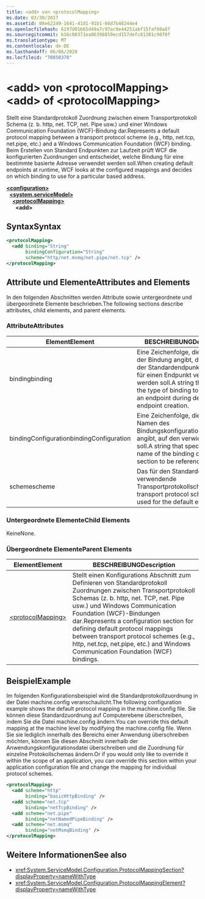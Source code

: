 ```yaml
---
title: <add> von <protocolMapping>
ms.date: 03/30/2017
ms.assetid: 08e62249-1641-41d1-91b1-66d7b46244e4
ms.openlocfilehash: 6197d01665d49a7c97ac9e44251abf15faf80a8f
ms.sourcegitcommit: b16c00371ea06398859ecd157defc81301c9070f
ms.translationtype: MT
ms.contentlocale: de-DE
ms.lasthandoff: 06/06/2020
ms.locfileid: "70850378"
---
```

# <a name="add-of-protocolmapping"></a><span data-ttu-id="9e7c6-102">\<add> von \<protocolMapping></span><span class="sxs-lookup"><span data-stu-id="9e7c6-102">\<add> of \<protocolMapping></span></span>
<span data-ttu-id="9e7c6-103">Stellt eine Standardprotokoll Zuordnung zwischen einem Transportprotokoll Schema (z. b. http, net. TCP, net. Pipe usw.) und einer Windows Communication Foundation (WCF)-Bindung dar.</span><span class="sxs-lookup"><span data-stu-id="9e7c6-103">Represents a default protocol mapping between a transport protocol scheme (e.g., http, net.tcp, net.pipe, etc.) and a Windows Communication Foundation (WCF) binding.</span></span> <span data-ttu-id="9e7c6-104">Beim Erstellen von Standard Endpunkten zur Laufzeit prüft WCF die konfigurierten Zuordnungen und entscheidet, welche Bindung für eine bestimmte basierte Adresse verwendet werden soll.</span><span class="sxs-lookup"><span data-stu-id="9e7c6-104">When creating default endpoints at runtime, WCF looks at the configured mappings and decides on which binding to use for a particular based address.</span></span>  
  
[**\<configuration>**](../configuration-element.md)\
&nbsp;&nbsp;[**\<system.serviceModel>**](system-servicemodel.md)\
&nbsp;&nbsp;&nbsp;&nbsp;[**\<protocolMapping>**](protocolmapping.md)\
&nbsp;&nbsp;&nbsp;&nbsp;&nbsp;&nbsp;**\<add>**  
  
## <a name="syntax"></a><span data-ttu-id="9e7c6-105">Syntax</span><span class="sxs-lookup"><span data-stu-id="9e7c6-105">Syntax</span></span>  
  
```xml  
<protocolMapping>
  <add binding="String"
       bindingConfiguration="String"
       scheme="http/net.msmq/net.pipe/net.tcp" />
</protocolMapping>
```  
  
## <a name="attributes-and-elements"></a><span data-ttu-id="9e7c6-106">Attribute und Elemente</span><span class="sxs-lookup"><span data-stu-id="9e7c6-106">Attributes and Elements</span></span>  
 <span data-ttu-id="9e7c6-107">In den folgenden Abschnitten werden Attribute sowie untergeordnete und übergeordnete Elemente beschrieben.</span><span class="sxs-lookup"><span data-stu-id="9e7c6-107">The following sections describe attributes, child elements, and parent elements.</span></span>  
  
### <a name="attributes"></a><span data-ttu-id="9e7c6-108">Attribute</span><span class="sxs-lookup"><span data-stu-id="9e7c6-108">Attributes</span></span>  
  
|<span data-ttu-id="9e7c6-109">Element</span><span class="sxs-lookup"><span data-stu-id="9e7c6-109">Element</span></span>|<span data-ttu-id="9e7c6-110">BESCHREIBUNG</span><span class="sxs-lookup"><span data-stu-id="9e7c6-110">Description</span></span>|  
|-------------|-----------------|  
|<span data-ttu-id="9e7c6-111">binding</span><span class="sxs-lookup"><span data-stu-id="9e7c6-111">binding</span></span>|<span data-ttu-id="9e7c6-112">Eine Zeichenfolge, die den Typ der Bindung angibt, die während der Standardendpunkterstellung für einen Endpunkt verwendet werden soll.</span><span class="sxs-lookup"><span data-stu-id="9e7c6-112">A string that specifies the type of binding to be used for an endpoint during default endpoint creation.</span></span>|  
|<span data-ttu-id="9e7c6-113">bindingConfiguration</span><span class="sxs-lookup"><span data-stu-id="9e7c6-113">bindingConfiguration</span></span>|<span data-ttu-id="9e7c6-114">Eine Zeichenfolge, die den Namen des Bindungskonfigurationsabschnitts angibt, auf den verwiesen werden soll.</span><span class="sxs-lookup"><span data-stu-id="9e7c6-114">A string that specifies the name of the binding configuration section to be referenced.</span></span>|  
|<span data-ttu-id="9e7c6-115">scheme</span><span class="sxs-lookup"><span data-stu-id="9e7c6-115">scheme</span></span>|<span data-ttu-id="9e7c6-116">Das für den Standardendpunkt zu verwendende Transportprotokollschema.</span><span class="sxs-lookup"><span data-stu-id="9e7c6-116">The transport protocol scheme to be used for the default endpoint.</span></span>|  
  
### <a name="child-elements"></a><span data-ttu-id="9e7c6-117">Untergeordnete Elemente</span><span class="sxs-lookup"><span data-stu-id="9e7c6-117">Child Elements</span></span>  
 <span data-ttu-id="9e7c6-118">Keine</span><span class="sxs-lookup"><span data-stu-id="9e7c6-118">None.</span></span>  
  
### <a name="parent-elements"></a><span data-ttu-id="9e7c6-119">Übergeordnete Elemente</span><span class="sxs-lookup"><span data-stu-id="9e7c6-119">Parent Elements</span></span>  
  
|<span data-ttu-id="9e7c6-120">Element</span><span class="sxs-lookup"><span data-stu-id="9e7c6-120">Element</span></span>|<span data-ttu-id="9e7c6-121">BESCHREIBUNG</span><span class="sxs-lookup"><span data-stu-id="9e7c6-121">Description</span></span>|  
|-------------|-----------------|  
|[\<protocolMapping>](protocolmapping.md)|<span data-ttu-id="9e7c6-122">Stellt einen Konfigurations Abschnitt zum Definieren von Standardprotokoll Zuordnungen zwischen Transportprotokoll Schemas (z. b. http, net. TCP, net. Pipe usw.) und Windows Communication Foundation (WCF)-Bindungen dar.</span><span class="sxs-lookup"><span data-stu-id="9e7c6-122">Represents a configuration section for defining default protocol mappings between transport protocol schemes (e.g., http, net.tcp, net.pipe, etc.) and Windows Communication Foundation (WCF) bindings.</span></span>|  
  
## <a name="example"></a><span data-ttu-id="9e7c6-123">Beispiel</span><span class="sxs-lookup"><span data-stu-id="9e7c6-123">Example</span></span>  
 <span data-ttu-id="9e7c6-124">Im folgenden Konfigurationsbeispiel wird die Standardprotokollzuordnung in der Datei machine.config veranschaulicht.</span><span class="sxs-lookup"><span data-stu-id="9e7c6-124">The following configuration example shows the default protocol mapping in the machine.config file.</span></span> <span data-ttu-id="9e7c6-125">Sie können diese Standardzuordnung auf Computerebene überschreiben, indem Sie die Datei machine.config ändern.</span><span class="sxs-lookup"><span data-stu-id="9e7c6-125">You can override this default mapping at the machine level by modifying the machine.config file.</span></span> <span data-ttu-id="9e7c6-126">Wenn Sie sie lediglich innerhalb des Bereichs einer Anwendung überschreiben möchten, können Sie diesen Abschnitt innerhalb der Anwendungskonfigurationsdatei überschreiben und die Zuordnung für einzelne Protokollschemas ändern.</span><span class="sxs-lookup"><span data-stu-id="9e7c6-126">Or if you would only like to override it within the scope of an application, you can override this section within your application configuration file and change the mapping for individual protocol schemes.</span></span>  
  
```xml  
<protocolMapping>
  <add scheme="http"
       binding="basicHttpBinding" />
  <add scheme="net.tcp"
       binding="netTcpBinding" />
  <add scheme="net.pipe"
       binding="netNamedPipeBinding" />
  <add scheme="net.msmq"
       binding="netMsmqBinding" />
</protocolMapping>
```  
  
## <a name="see-also"></a><span data-ttu-id="9e7c6-127">Weitere Informationen</span><span class="sxs-lookup"><span data-stu-id="9e7c6-127">See also</span></span>

- <xref:System.ServiceModel.Configuration.ProtocolMappingSection?displayProperty=nameWithType>
- <xref:System.ServiceModel.Configuration.ProtocolMappingElement?displayProperty=nameWithType>
